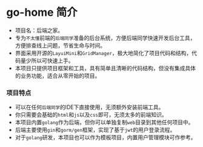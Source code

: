 # go-home 简介

- 项目名：后端之家。
- 专为`不太懂`前端的`后端同学`准备的后台系统，方便后端同学快速开发后台工具，方便排查线上问题，节省生命与时间。
- 界面采用开源的`LayuiMini`和`GridManager`，极大地简化了项目代码和结构，代码量少所以可快速上手。
- 本项目只提供项目框架和工具，具有简单且清晰的代码结构，但没有集成具体的业务功能，适合从零开始的项目。

### 项目特点

- 可以在任何`后端同学`的IDE下直接使用，无须额外安装前端工具。
- 你只需要会基础的`html`和`js`以及`css`即可，无须太多的前端知识。
- 本项目内置`golang`作为后端，但你可以单独复制`web`目录到其他任何项目中。
- 后端主要使用`gin`和`gorm/gen`框架，实现了基于`jwt`的用户登录流程。
- 对于`golang`研发，本项目也可以作为模板项目，内置用户管理模块可作参考。